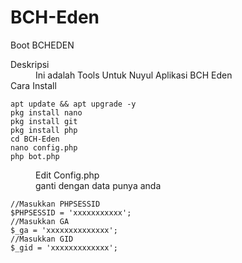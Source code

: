 # BCH-Eden
Boot BCHEDEN


<dl>
  <dt>Deskripsi</dt>
  <dd>Ini adalah Tools Untuk Nuyul Aplikasi BCH Eden</dd>

  <dt>Cara Install</dt>
</dl>
<pre><code>apt update && apt upgrade -y
pkg install nano 
pkg install git
pkg install php
cd BCH-Eden
nano config.php
php bot.php
</code></pre>
<dl>
  <dd>Edit Config.php</dd>
  <dd>ganti dengan data punya anda</dd>
</dl>
<pre><code>//Masukkan PHPSESSID
$PHPSESSID = 'xxxxxxxxxxx';
//Masukkan GA
$_ga = 'xxxxxxxxxxxxxx';
//Masukkan GID
$_gid = 'xxxxxxxxxxxxx';
</code></pre>
<dl>
